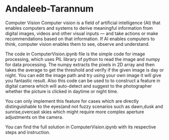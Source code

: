 # Andaleeb-Tarannum
Computer Vision
Computer vision is a field of artificial intelligence (AI) that enables computers and systems to derive meaningful information from digital images, videos and other visual inputs — and take actions or make recommendations based on that information. 
If AI enables computers to think, computer vision enables them to see, observe and understand.

The code in ComputerVision.ipynb file is the simple code for image processing, which uses PIL library of python to read the image and numpy for data processing.
The numpy extracts the pixels in 2D array and then takes the average to get the threshold and verify if the given image is day or night.
You can edit the image path and try using your own image it will give you fantastic result.
Also this code can be used to to construct a feature in digital camera which will auto-detect and suggest to the photographer whether the picture is clicked in daytime or night time.

You can only implement this feature for cases which are directly distinguishable to the eyes(and not fuzzy scenarios such as dawn,dusk and sunrise,overcast skies which might 
require more complex  aperture adjustments on the camera.

You can find the full solution in ComputerVision.ipynb with its respective steps and instruction.
